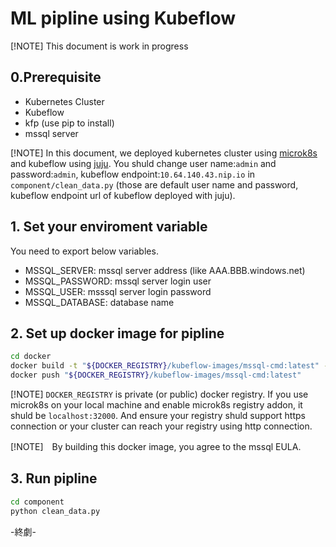 # ML pipline using Kubeflow

[!NOTE] This document is work in progress

## 0.Prerequisite

- Kubernetes Cluster
- Kubeflow
- kfp (use pip to install)
- mssql server

[!NOTE] In this document, we deployed kubernetes cluster using [microk8s](https://microk8s.io) and kubeflow using [juju](https://charmed-kubeflow.io/docs/install). You shuld change user name:`admin` and password:`admin`, kubeflow endpoint:`10.64.140.43.nip.io` in `component/clean_data.py` (those are default user name and password, kubeflow endpoint url of kubeflow deployed with juju).

## 1. Set your enviroment variable

You need to export below variables.

- MSSQL_SERVER: mssql server address (like AAA.BBB.windows.net)
- MSSQL_PASSWORD: mssql server login user
- MSSQL_USER: msssql server login password
- MSSQL_DATABASE: database name

## 2. Set up docker image for pipline

```bash
cd docker
docker build -t "${DOCKER_REGISTRY}/kubeflow-images/mssql-cmd:latest" -f "msssql-dockerfile"  --platform linux/amd64 --no-cache
docker push "${DOCKER_REGISTRY}/kubeflow-images/mssql-cmd:latest"
```

[!NOTE] `DOCKER_REGISTRY` is private (or public) docker registry. If you use microk8s on your local machine and enable microk8s registry addon, it shuld be `localhost:32000`. And ensure your registry shuld support https connection or your cluster can reach your registry using http connection.

[!NOTE]　By building this docker image, you agree to the mssql EULA.

## 3. Run pipline

```bash
cd component
python clean_data.py
```

-終劇-
